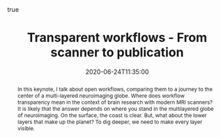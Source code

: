 ---
abstract: In this keynote, I talk about open workflows, comparing them to a journey to the center of a multi-layered neuroimaging globe. Where does workflow transparency mean in the context of brain research with modern MRI scanners? It is likely that the answer depends on where you stand in the multilayered globe of neuroimaging. On the surface, the coast is clear. But, what about the lower layers that make up the planet? To dig deeper, we need to make every layer visible.
all_day: false
authors: []
date: "2020-06-24T11:35:00"
date_end: ""
event: OHBM Open Science Room 2020
event_url: https://ohbm.github.io/osr2020/
featured: false
image:
  caption: ""
  focal_point: Right
links:
location: Montreal, Canada
math: true
projects: []
publishDate: "2020-10-19T00:00:00Z"
slides: ""
summary: ""
tags: []
title: Transparent workflows - From scanner to publication
url_code: "https://qmrlab.org"
url_pdf: ""
url_slides: "https://zenodo.org/record/3906100#.X44ke5NKhUI"
url_video: "https://www.youtube.com/watch?v=dSOQgyuL51U"
---